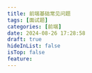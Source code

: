 ```yaml
---
title: 前端基础常见问题
tags: [面试题]
categories: [前端]
date: 2024-08-26 17:28:58
draft: true
hideInList: false
isTop: false
feature: 
---
```

